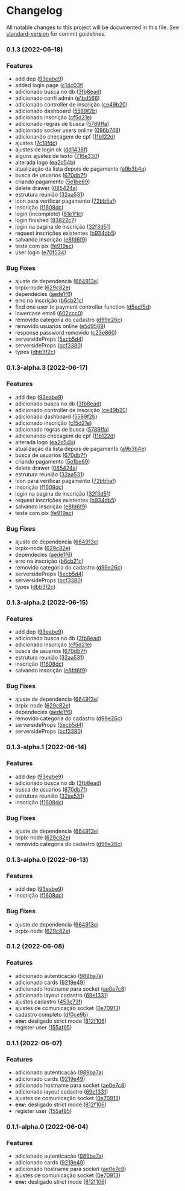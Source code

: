# Changelog

All notable changes to this project will be documented in this file. See [standard-version](https://github.com/conventional-changelog/standard-version) for commit guidelines.

### 0.1.3 (2022-06-18)


### Features

* add dep ([93eabe9](https://github.com/leguass7/speed-bt/commit/93eabe9dd114cb1517c72a73dee56d5ca0f0ee4c))
* added login page ([c14c03f](https://github.com/leguass7/speed-bt/commit/c14c03fbea5d9fb94681d1608df72c90e49606a5))
* adicionado busca no db ([3fb8ead](https://github.com/leguass7/speed-bt/commit/3fb8ead310932a0a75717ccf1457ed8b322d486c))
* adicionado confi admin ([e1bd566](https://github.com/leguass7/speed-bt/commit/e1bd566af24b34737064b99619b2b9ce662cabf9))
* adicionado controller de inscrição ([ce49b20](https://github.com/leguass7/speed-bt/commit/ce49b20ef9b41a4267d0f570ed4fe2be2b8f59fb))
* adicionado dashboard ([5589f2b](https://github.com/leguass7/speed-bt/commit/5589f2ba64348eee66add99f99b0cd3cb484985a))
* adicionado inscrição ([cf5d21e](https://github.com/leguass7/speed-bt/commit/cf5d21ecb9c1ddb06bab24950331f09f0cd67fe7))
* adicionado regras de busca ([5789ffa](https://github.com/leguass7/speed-bt/commit/5789ffae9c39dedbd31ceb84cbb2fee6b39a20d0))
* adicionado socker users online ([096b748](https://github.com/leguass7/speed-bt/commit/096b7487fe98617de74521022576fa132b383e7c))
* adicionando checagem de cpf ([11b122d](https://github.com/leguass7/speed-bt/commit/11b122dfbaefca2e0e17089bed85c7079b8b1df2))
* ajustes ([7c18fdc](https://github.com/leguass7/speed-bt/commit/7c18fdca8fa6d7b1c17e67ac8b01c5f03542cf0c))
* ajustes de login ok ([dd1438f](https://github.com/leguass7/speed-bt/commit/dd1438f8a5ee3f5aa2721fff2b11dc302448761e))
* alguns ajustes de texto ([716e330](https://github.com/leguass7/speed-bt/commit/716e330fda7c39262aee6a010310116f60243390))
* alterada logo ([ea2d54b](https://github.com/leguass7/speed-bt/commit/ea2d54b437c363b4e7c4b9d5ea054ed765bd3919))
* atualização da lista depois de pagamento ([a9b3b4e](https://github.com/leguass7/speed-bt/commit/a9b3b4e8dfafaf43d846f9d4c542405f1c4c0995))
* busca de usuarios ([670db7f](https://github.com/leguass7/speed-bt/commit/670db7fa540d697fa38d4eb3be4a41b455066800))
* criando pagamento ([5e1be69](https://github.com/leguass7/speed-bt/commit/5e1be69d118befc543d111bf47ec5c407f92da30))
* delete drawer ([085424a](https://github.com/leguass7/speed-bt/commit/085424af8534b9868e40ed7904736f79526c34e7))
* estrutura reunião ([32aa531](https://github.com/leguass7/speed-bt/commit/32aa531817e811557a29abd21dbf41f1c8d96240))
* icon para verificar pagamento ([72bb5af](https://github.com/leguass7/speed-bt/commit/72bb5af78ec366b8255bbc4b57f44268c3df52ba))
* inscrição ([f1608dc](https://github.com/leguass7/speed-bt/commit/f1608dc8d5c562f0578f45edb0506edccf786e63))
* login (incomplete) ([81e1f1c](https://github.com/leguass7/speed-bt/commit/81e1f1c0791db114ba2f33ff1cd1b5d86062f171))
* login finished ([83822c7](https://github.com/leguass7/speed-bt/commit/83822c777d2314433c3fb1a4bb6e7b386cc1e30a))
* login na pagina de inscrição ([32f3d51](https://github.com/leguass7/speed-bt/commit/32f3d5149f11c2a648f6a5e460ad1f8195660bf3))
* request inscrições existentes ([b934db5](https://github.com/leguass7/speed-bt/commit/b934db50da6843a58e5f229cae557bf1cdc38f6e))
* salvando inscrição ([e8fd6f9](https://github.com/leguass7/speed-bt/commit/e8fd6f98e1426aa282cbc3c68d172acdf6a577bb))
* teste com pix ([fe919ac](https://github.com/leguass7/speed-bt/commit/fe919ac9fe549ac9881644bcb282f130682e3d4b))
* user login ([e70f534](https://github.com/leguass7/speed-bt/commit/e70f534cb0b26a7988ef569d0addccb76b1e81dc))


### Bug Fixes

* ajuste de dependencia ([664913e](https://github.com/leguass7/speed-bt/commit/664913e302499eaa9521abc6afa114c724530b79))
* brpix-node ([629c82e](https://github.com/leguass7/speed-bt/commit/629c82eb9ad8772b20e992b2cc56cef5a1357dad))
* dependecies ([aede1f6](https://github.com/leguass7/speed-bt/commit/aede1f67769b5a2b0bc7b51ef9df488bd7a32041))
* erro na inscrição ([b6cb21c](https://github.com/leguass7/speed-bt/commit/b6cb21cdb7a0d89c0da1e534d53d23fc06e2d51f))
* find one user to payment controller function ([d5edf5d](https://github.com/leguass7/speed-bt/commit/d5edf5db2020cb4dd752e9333bfaa5d3b4dccdef))
* lowercase email ([602ccc0](https://github.com/leguass7/speed-bt/commit/602ccc0c8fb8ced60bc4138737c357bf440585f4))
* removido categoria do cadastro ([d99e26c](https://github.com/leguass7/speed-bt/commit/d99e26c50210480806d98211ea9296fb5faad51f))
* removido usuarios online ([e5d9569](https://github.com/leguass7/speed-bt/commit/e5d95693693b1e0a00feb3211c6c563abcec952a))
* response password removido ([c23e860](https://github.com/leguass7/speed-bt/commit/c23e860bdca12fe7e0969c03d3e22f4fc5030e59))
* serversideProps ([5ecb5d4](https://github.com/leguass7/speed-bt/commit/5ecb5d4441d01567f67c795a0781a2c75b01c427))
* serversideProps ([bcf3380](https://github.com/leguass7/speed-bt/commit/bcf3380fe430ca7ad8d4c048e97cfe545a79aea7))
* types ([dbb3f2c](https://github.com/leguass7/speed-bt/commit/dbb3f2cb49748e62b4795c8048266fb4d2d72def))

### 0.1.3-alpha.3 (2022-06-17)


### Features

* add dep ([93eabe9](https://github.com/leguass7/speed-bt/commit/93eabe9dd114cb1517c72a73dee56d5ca0f0ee4c))
* adicionado busca no db ([3fb8ead](https://github.com/leguass7/speed-bt/commit/3fb8ead310932a0a75717ccf1457ed8b322d486c))
* adicionado controller de inscrição ([ce49b20](https://github.com/leguass7/speed-bt/commit/ce49b20ef9b41a4267d0f570ed4fe2be2b8f59fb))
* adicionado dashboard ([5589f2b](https://github.com/leguass7/speed-bt/commit/5589f2ba64348eee66add99f99b0cd3cb484985a))
* adicionado inscrição ([cf5d21e](https://github.com/leguass7/speed-bt/commit/cf5d21ecb9c1ddb06bab24950331f09f0cd67fe7))
* adicionado regras de busca ([5789ffa](https://github.com/leguass7/speed-bt/commit/5789ffae9c39dedbd31ceb84cbb2fee6b39a20d0))
* adicionando checagem de cpf ([11b122d](https://github.com/leguass7/speed-bt/commit/11b122dfbaefca2e0e17089bed85c7079b8b1df2))
* alterada logo ([ea2d54b](https://github.com/leguass7/speed-bt/commit/ea2d54b437c363b4e7c4b9d5ea054ed765bd3919))
* atualização da lista depois de pagamento ([a9b3b4e](https://github.com/leguass7/speed-bt/commit/a9b3b4e8dfafaf43d846f9d4c542405f1c4c0995))
* busca de usuarios ([670db7f](https://github.com/leguass7/speed-bt/commit/670db7fa540d697fa38d4eb3be4a41b455066800))
* criando pagamento ([5e1be69](https://github.com/leguass7/speed-bt/commit/5e1be69d118befc543d111bf47ec5c407f92da30))
* delete drawer ([085424a](https://github.com/leguass7/speed-bt/commit/085424af8534b9868e40ed7904736f79526c34e7))
* estrutura reunião ([32aa531](https://github.com/leguass7/speed-bt/commit/32aa531817e811557a29abd21dbf41f1c8d96240))
* icon para verificar pagamento ([72bb5af](https://github.com/leguass7/speed-bt/commit/72bb5af78ec366b8255bbc4b57f44268c3df52ba))
* inscrição ([f1608dc](https://github.com/leguass7/speed-bt/commit/f1608dc8d5c562f0578f45edb0506edccf786e63))
* login na pagina de inscrição ([32f3d51](https://github.com/leguass7/speed-bt/commit/32f3d5149f11c2a648f6a5e460ad1f8195660bf3))
* request inscrições existentes ([b934db5](https://github.com/leguass7/speed-bt/commit/b934db50da6843a58e5f229cae557bf1cdc38f6e))
* salvando inscrição ([e8fd6f9](https://github.com/leguass7/speed-bt/commit/e8fd6f98e1426aa282cbc3c68d172acdf6a577bb))
* teste com pix ([fe919ac](https://github.com/leguass7/speed-bt/commit/fe919ac9fe549ac9881644bcb282f130682e3d4b))


### Bug Fixes

* ajuste de dependencia ([664913e](https://github.com/leguass7/speed-bt/commit/664913e302499eaa9521abc6afa114c724530b79))
* brpix-node ([629c82e](https://github.com/leguass7/speed-bt/commit/629c82eb9ad8772b20e992b2cc56cef5a1357dad))
* dependecies ([aede1f6](https://github.com/leguass7/speed-bt/commit/aede1f67769b5a2b0bc7b51ef9df488bd7a32041))
* erro na inscrição ([b6cb21c](https://github.com/leguass7/speed-bt/commit/b6cb21cdb7a0d89c0da1e534d53d23fc06e2d51f))
* removido categoria do cadastro ([d99e26c](https://github.com/leguass7/speed-bt/commit/d99e26c50210480806d98211ea9296fb5faad51f))
* serversideProps ([5ecb5d4](https://github.com/leguass7/speed-bt/commit/5ecb5d4441d01567f67c795a0781a2c75b01c427))
* serversideProps ([bcf3380](https://github.com/leguass7/speed-bt/commit/bcf3380fe430ca7ad8d4c048e97cfe545a79aea7))
* types ([dbb3f2c](https://github.com/leguass7/speed-bt/commit/dbb3f2cb49748e62b4795c8048266fb4d2d72def))

### 0.1.3-alpha.2 (2022-06-15)


### Features

* add dep ([93eabe9](https://github.com/leguass7/speed-bt/commit/93eabe9dd114cb1517c72a73dee56d5ca0f0ee4c))
* adicionado busca no db ([3fb8ead](https://github.com/leguass7/speed-bt/commit/3fb8ead310932a0a75717ccf1457ed8b322d486c))
* adicionado inscrição ([cf5d21e](https://github.com/leguass7/speed-bt/commit/cf5d21ecb9c1ddb06bab24950331f09f0cd67fe7))
* busca de usuarios ([670db7f](https://github.com/leguass7/speed-bt/commit/670db7fa540d697fa38d4eb3be4a41b455066800))
* estrutura reunião ([32aa531](https://github.com/leguass7/speed-bt/commit/32aa531817e811557a29abd21dbf41f1c8d96240))
* inscrição ([f1608dc](https://github.com/leguass7/speed-bt/commit/f1608dc8d5c562f0578f45edb0506edccf786e63))
* salvando inscrição ([e8fd6f9](https://github.com/leguass7/speed-bt/commit/e8fd6f98e1426aa282cbc3c68d172acdf6a577bb))


### Bug Fixes

* ajuste de dependencia ([664913e](https://github.com/leguass7/speed-bt/commit/664913e302499eaa9521abc6afa114c724530b79))
* brpix-node ([629c82e](https://github.com/leguass7/speed-bt/commit/629c82eb9ad8772b20e992b2cc56cef5a1357dad))
* dependecies ([aede1f6](https://github.com/leguass7/speed-bt/commit/aede1f67769b5a2b0bc7b51ef9df488bd7a32041))
* removido categoria do cadastro ([d99e26c](https://github.com/leguass7/speed-bt/commit/d99e26c50210480806d98211ea9296fb5faad51f))
* serversideProps ([5ecb5d4](https://github.com/leguass7/speed-bt/commit/5ecb5d4441d01567f67c795a0781a2c75b01c427))
* serversideProps ([bcf3380](https://github.com/leguass7/speed-bt/commit/bcf3380fe430ca7ad8d4c048e97cfe545a79aea7))

### 0.1.3-alpha.1 (2022-06-14)


### Features

* add dep ([93eabe9](https://github.com/leguass7/speed-bt/commit/93eabe9dd114cb1517c72a73dee56d5ca0f0ee4c))
* adicionado busca no db ([3fb8ead](https://github.com/leguass7/speed-bt/commit/3fb8ead310932a0a75717ccf1457ed8b322d486c))
* busca de usuarios ([670db7f](https://github.com/leguass7/speed-bt/commit/670db7fa540d697fa38d4eb3be4a41b455066800))
* estrutura reunião ([32aa531](https://github.com/leguass7/speed-bt/commit/32aa531817e811557a29abd21dbf41f1c8d96240))
* inscrição ([f1608dc](https://github.com/leguass7/speed-bt/commit/f1608dc8d5c562f0578f45edb0506edccf786e63))


### Bug Fixes

* ajuste de dependencia ([664913e](https://github.com/leguass7/speed-bt/commit/664913e302499eaa9521abc6afa114c724530b79))
* brpix-node ([629c82e](https://github.com/leguass7/speed-bt/commit/629c82eb9ad8772b20e992b2cc56cef5a1357dad))
* removido categoria do cadastro ([d99e26c](https://github.com/leguass7/speed-bt/commit/d99e26c50210480806d98211ea9296fb5faad51f))

### 0.1.3-alpha.0 (2022-06-13)


### Features

* add dep ([93eabe9](https://github.com/leguass7/speed-bt/commit/93eabe9dd114cb1517c72a73dee56d5ca0f0ee4c))
* inscrição ([f1608dc](https://github.com/leguass7/speed-bt/commit/f1608dc8d5c562f0578f45edb0506edccf786e63))


### Bug Fixes

* ajuste de dependencia ([664913e](https://github.com/leguass7/speed-bt/commit/664913e302499eaa9521abc6afa114c724530b79))
* brpix-node ([629c82e](https://github.com/leguass7/speed-bt/commit/629c82eb9ad8772b20e992b2cc56cef5a1357dad))

### 0.1.2 (2022-06-08)


### Features

* adicionado autenticação ([989ba7a](https://github.com/leguass7/speed-bt/commit/989ba7aa670bcd241e3cd6839312816045b752cf))
* adicionado cards ([9219e49](https://github.com/leguass7/speed-bt/commit/9219e490ade96997a68fc66f93428a85d86bf353))
* adicionado hostname para socket ([ae0e7c8](https://github.com/leguass7/speed-bt/commit/ae0e7c80f3b08e168a20b0130c78d354045d3256))
* adicionado layout cadastro ([69e1331](https://github.com/leguass7/speed-bt/commit/69e133176eb65e90de1a1166455dcadd805c970f))
* ajustes cadastro ([453c73f](https://github.com/leguass7/speed-bt/commit/453c73fa86268db59f3a1d35aa8e3127f5899aee))
* ajustes de comunicação socket ([0e70913](https://github.com/leguass7/speed-bt/commit/0e709130d06f7e81d17991ce33f9f6f3364c5e10))
* cadastro completo ([df0ce9b](https://github.com/leguass7/speed-bt/commit/df0ce9b3344e191de7738bca226c046e4e0868e4))
* **env:** desligado strict mode ([812f106](https://github.com/leguass7/speed-bt/commit/812f1069759d97dcd55df120328353af05bbb265))
* register user ([155af95](https://github.com/leguass7/speed-bt/commit/155af95e086876ea9ddfc2cf1ba60142f8cb85a4))

### 0.1.1 (2022-06-07)


### Features

* adicionado autenticação ([989ba7a](https://github.com/leguass7/speed-bt/commit/989ba7aa670bcd241e3cd6839312816045b752cf))
* adicionado cards ([9219e49](https://github.com/leguass7/speed-bt/commit/9219e490ade96997a68fc66f93428a85d86bf353))
* adicionado hostname para socket ([ae0e7c8](https://github.com/leguass7/speed-bt/commit/ae0e7c80f3b08e168a20b0130c78d354045d3256))
* adicionado layout cadastro ([69e1331](https://github.com/leguass7/speed-bt/commit/69e133176eb65e90de1a1166455dcadd805c970f))
* ajustes de comunicação socket ([0e70913](https://github.com/leguass7/speed-bt/commit/0e709130d06f7e81d17991ce33f9f6f3364c5e10))
* **env:** desligado strict mode ([812f106](https://github.com/leguass7/speed-bt/commit/812f1069759d97dcd55df120328353af05bbb265))
* register user ([155af95](https://github.com/leguass7/speed-bt/commit/155af95e086876ea9ddfc2cf1ba60142f8cb85a4))

### 0.1.1-alpha.0 (2022-06-04)


### Features

* adicionado autenticação ([989ba7a](https://github.com/leguass7/speed-bt/commit/989ba7aa670bcd241e3cd6839312816045b752cf))
* adicionado cards ([9219e49](https://github.com/leguass7/speed-bt/commit/9219e490ade96997a68fc66f93428a85d86bf353))
* adicionado hostname para socket ([ae0e7c8](https://github.com/leguass7/speed-bt/commit/ae0e7c80f3b08e168a20b0130c78d354045d3256))
* ajustes de comunicação socket ([0e70913](https://github.com/leguass7/speed-bt/commit/0e709130d06f7e81d17991ce33f9f6f3364c5e10))
* **env:** desligado strict mode ([812f106](https://github.com/leguass7/speed-bt/commit/812f1069759d97dcd55df120328353af05bbb265))
